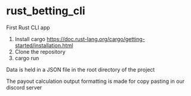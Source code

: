 # rust_betting_cli
First Rust CLI app

1. Install cargo https://doc.rust-lang.org/cargo/getting-started/installation.html
2. Clone the repository
3. cargo run

Data is held in a JSON file in the root directory of the project

The payout calculation output formatting is made for copy pasting in our discord server
